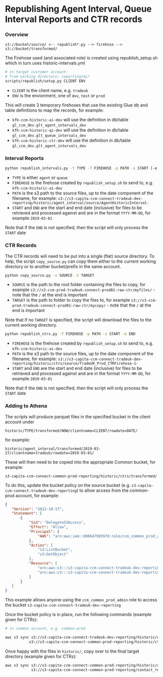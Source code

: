 # Republishing Agent Interval, Queue Interval Reports and CTR records

### Overview

`s3://bucket/source/ <-- republish*.py --> firehose --> s3://bucket/transformed/`

The Firehose used (and associated role) is created using republish_setup.sh 
which in turn uses historic-intervals.yml

```bash
# in target customer account:
# from working directory: reporting/mi/
scripts/republish/setup.py CLIENT ENV
```

* `CLIENT` is the client name, e.g. `tradeuk`
* `ENV` is the envionment, one of `dev`, `test` or `prod`

This will create 3 temporary firehoses that use the existing Glue db and table definitions
to map the records, for example:

* `kfh-ccm-historic-ai-dev` will use the definition in db/table `gl_ccm_dev.glt_agent_intervals_dev`
* `kfh-ccm-historic-qi-dev` will use the definition in db/table `gl_ccm_dev.glt_queue_intervals_dev`
* `kfh-ccm-historic-ctr-dev` will use the definition in db/table `gl_ccm_dev.glt_agent_intervals_dev`

### Interval Reports

```bash
python republish_intervals.py -t TYPE -f FIREHOSE -p PATH -s START [-e END]
```

* `TYPE` is either `agent` or `queue`
* `FIREHOSE` is the firehose created by `republish_setup.sh` to send to, 
e.g. `kfh-ccm-historic-ai-dev`
* `PATH` is the s3 path to the source files, up to the date component of the filename,
for example: 
`s3://s3-capita-ccm-connect-tradeuk-dev-reporting/historic/agent_interval/source/AgentHistoricInterval-`
* `START` and `END` are the start and end date (inclusive) for files to be retrieved and processed against
and are in the format `YYYY-MM-DD`, for example `2019-03-01`

Note that if the `END` is not specified, then the script will only process the `START` date


### CTR Records

The CTR records will need to be put into a single (flat) source directory.
To help, the script `copy_source.py` can copy them either to the current working
directory or to another bucket/prefix in the same account.

```bash
python copy_source.py -s SOURCE -t TARGET
``` 

* `SOURCE` is the path to the root folder containing the files to copy,
for example `s3://s3-ccm-prod-tradeuk-connect-prod01-raw-ctr/myfiles/` - note that the `/` at the
end is important
* `TARGET` is the path to folder to copy the files to,
for example `s3://s3-ccm-prod-tradeuk-connect-prod01-raw-ctr/mycopy/` - note that the `/` at the
end is important

Note that if no `TARGET` is specified, the script will download the files to the current working
directory.

```bash
python republish_ctrs.py -f FIREHOSE -p PATH -s START -e END
```

* `FIREHOSE` is the firehose created by `republish_setup.sh` to send to, 
e.g. `kfh-ccm-historic-ai-dev`
* `PATH` is the s3 path to the source files, up to the date component of the filename,
for example: 
`s3://s3-capita-ccm-connect-tradeuk-dev-reporting/historic/ctrs/source/TradeUK_Prod_CTRFirehose-1-`
* `START` and `END` are the start and end date (inclusive) for files to be retrieved and processed against
and are in the format `YYYY-MM-DD`, for example `2019-03-01`

Note that if the `END` is not specified, then the script will only process the `START` date

### Adding to Athena

The scripts will produce parquet files in the specified bucket in the client account under

`historic/TYPE/transformed/NOW/clientname=CLIENT/rowdate=DATE/`

for example:

`historic/agent_interval/transformed/2019-03-27/clientname=tradeuk/rowdate=2019-03-01/`

 These will then need to be copied into the appropriate Common bucket, for example:
 
 `s3-capita-ccm-connect-common-prod-reporting/historic/ctrs/transformed/`
 
 To do this, update the bucket policy on the source bucket 
 (e.g. `s3-capita-ccm-connect-tradeuk-dev-reporting`) to allow access from
 the common-prod account, for example:
 
 ```json
{
    "Version": "2012-10-17",
    "Statement": [
        {
            "Sid": "DelegateS3Access",
            "Effect": "Allow",
            "Principal": {
                "AWS": "arn:aws:iam::808647995970:role/ccm_common_prod_admin"
            },
            "Action": [
                "s3:ListBucket",
                "s3:GetObject"
            ],
            "Resource": [
                "arn:aws:s3:::s3-capita-ccm-connect-tradeuk-dev-reporting/*",
                "arn:aws:s3:::s3-capita-ccm-connect-tradeuk-dev-reporting"
            ]
        }
    ]
}
```

This example allows anyone using the `ccm_common_prod_admin` role to access the 
bucket `s3-capita-ccm-connect-tradeuk-dev-reporting`
 
Once the bucket policy is in place, run the following commands
(example given for CTRs):
 
 ```bash
 # in common account, e.g. common-prod

aws s3 sync s3://s3-capita-ccm-connect-tradeuk-dev-reporting/historic/ctrs/transformed/2019-03-27/ \
            s3://s3-capita-ccm-connect-common-prod-reporting/historic/ctrs/transformed/
```

Once happy with the files in `historic/`, copy over to the final target directory
(example given for CTRs):

```bash
aws s3 sync s3://s3-capita-ccm-connect-common-prod-reporting/historic/ctrs/transformed/ \
            s3://s3-capita-ccm-connect-common-prod-reporting/contact_record/

``` 